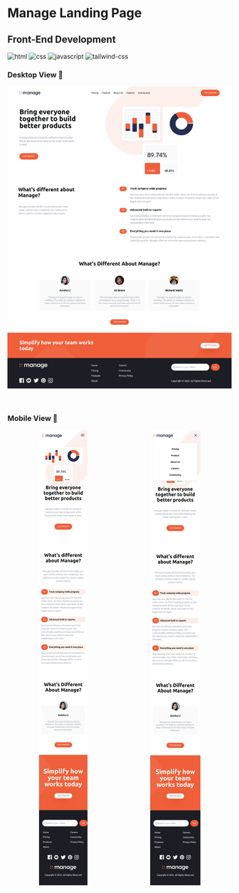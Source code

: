 # Manage Landing Page

## Front-End Development

![html](https://img.shields.io/badge/HTML5-E34F26?style=for-the-badge&logo=html5&logoColor=white)
![css](https://img.shields.io/badge/CSS3-1572B6?style=for-the-badge&logo=css3&logoColor=white)
![javascript](https://img.shields.io/badge/JavaScript-323330?style=for-the-badge&logo=javascript&logoColor=F7DF1E)
![tailwind-css](https://img.shields.io/badge/tailwind_css-06B6D4?style=for-the-badge&logo=tailwind-css&logoColor=white)

### Desktop View 👀
<img src="./img/screenshots/manage-desktop-view.png"/>

&nbsp;

### Mobile View 👀
<div align="center" style="display: flex; justify-content:space-around">
<img src="./img/screenshots/Manage-mobile-view.png"/>
<img src="./img/screenshots/Manage-mobile-view-2.png"/>
</div>